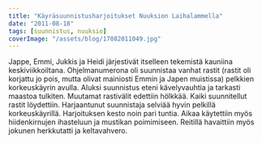```yaml
---
title: "Käyräsuunnistusharjoitukset Nuuksion Laihalammella"
date: "2011-08-18"
tags: [suunnistus, nuuksio]
coverImage: "/assets/blog/17082011049.jpg"
---
```


Jappe, Emmi, Jukkis ja Heidi järjestivät itselleen tekemistä kauniina
keskiviikkoiltana. Ohjelmanumerona oli suunnistaa vanhat rastit (rastit
oli korjattu jo pois, mutta olivat mainiosti Emmin ja Japen muistissa)
pelkkien korkeuskäyrin avulla. Aluksi suunnistus eteni kävelyvauhtia ja
tarkasti maastoa tulkiten. Muutamat rastivälit edettiin hölkkää. Kaiki
suunnitellut rastit löydettiin. Harjaantunut suunnistaja selviää hyvin
pelkillä korkeuskäyrillä. Harjoituksen kesto noin pari tuntia. Aikaa
käytettiin myös hiidenkirnujen ihasteluun ja mustikan poimimiseen.
Reitillä havaittiin myös jokunen herkkutatti ja keltavahvero.